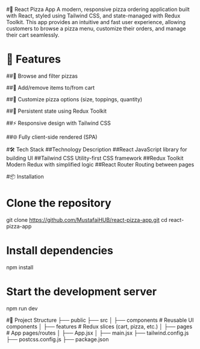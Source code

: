 #🍕 React Pizza App
A modern, responsive pizza ordering application built with React, styled using Tailwind CSS, and state-managed with Redux Toolkit. This app provides an intuitive and fast user experience, allowing customers to browse a pizza menu, customize their orders, and manage their cart seamlessly.

# 🚀 Features
##🍕 Browse and filter pizzas

##🛒 Add/remove items to/from cart

##🔧 Customize pizza options (size, toppings, quantity)

##💾 Persistent state using Redux Toolkit

##⚡ Responsive design with Tailwind CSS

##🌐 Fully client-side rendered (SPA)

#🛠️ Tech Stack
##Technology	Description
##React	JavaScript library for building UI
##Tailwind CSS	Utility-first CSS framework
##Redux Toolkit	Modern Redux with simplified logic
##React Router	Routing between pages

#📦 Installation
# Clone the repository
git clone https://github.com/MustafaiHUB/react-pizza-app.git
cd react-pizza-app

# Install dependencies
npm install

# Start the development server
npm run dev

#📁 Project Structure
├── public
├── src
│   ├── components     # Reusable UI components
│   ├── features       # Redux slices (cart, pizza, etc.)
│   ├── pages          # App pages/routes
│   ├── App.jsx
│   ├── main.jsx
├── tailwind.config.js
├── postcss.config.js
├── package.json

